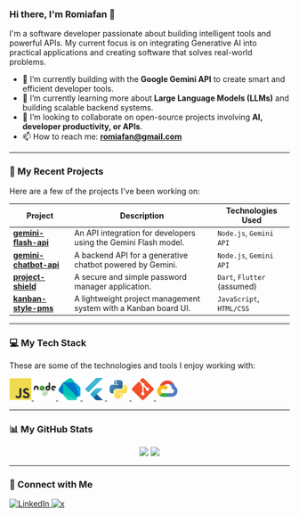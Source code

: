 ### Hi there, I'm Romiafan 👋

I'm a software developer passionate about building intelligent tools and powerful APIs. My current focus is on integrating Generative AI into practical applications and creating software that solves real-world problems.

- 🔭 I’m currently building with the **Google Gemini API** to create smart and efficient developer tools.
- 🌱 I’m currently learning more about **Large Language Models (LLMs)** and building scalable backend systems.
- 👯 I’m looking to collaborate on open-source projects involving **AI, developer productivity, or APIs**.
- 📫 How to reach me: **romiafan@gmail.com**

---

### 🚀 My Recent Projects

Here are a few of the projects I've been working on:

| Project                                                      | Description                                                     | Technologies Used          |
| ------------------------------------------------------------ | --------------------------------------------------------------- | -------------------------- |
| **[gemini-flash-api](https://github.com/romiafan/gemini-flash-api)** | An API integration for developers using the Gemini Flash model.   | `Node.js`, `Gemini API`    |
| **[gemini-chatbot-api](https://github.com/romiafan/gemini-chatbot-api)** | A backend API for a generative chatbot powered by Gemini.         | `Node.js`, `Gemini API`    |
| **[project-shield](https://github.com/romiafan/project-shield)** | A secure and simple password manager application.               | `Dart`, `Flutter` (assumed) |
| **[kanban-style-pms](https://github.com/romiafan/kanban-style-pms)** | A lightweight project management system with a Kanban board UI.   | `JavaScript`, `HTML/CSS`   |

---

### 💻 My Tech Stack

These are some of the technologies and tools I enjoy working with:

<p align="left">
  <a href="https://developer.mozilla.org/en-US/docs/Web/JavaScript" target="_blank" rel="noreferrer">
    <img src="https://raw.githubusercontent.com/devicons/devicon/master/icons/javascript/javascript-original.svg" alt="javascript" width="40" height="40"/>
  </a>
  <a href="https://nodejs.org" target="_blank" rel="noreferrer">
    <img src="https://raw.githubusercontent.com/devicons/devicon/master/icons/nodejs/nodejs-original-wordmark.svg" alt="nodejs" width="40" height="40"/>
  </a>
  <a href="https://www.dart.dev" target="_blank" rel="noreferrer">
    <img src="https://raw.githubusercontent.com/devicons/devicon/master/icons/dart/dart-original.svg" alt="dart" width="40" height="40"/>
  </a>
  <a href="https://flutter.dev" target="_blank" rel="noreferrer">
    <img src="https://raw.githubusercontent.com/devicons/devicon/master/icons/flutter/flutter-original.svg" alt="flutter" width="40" height="40"/>
  </a>
  <a href="https://www.python.org" target="_blank" rel="noreferrer">
    <img src="https://raw.githubusercontent.com/devicons/devicon/master/icons/python/python-original.svg" alt="python" width="40" height="40"/>
  </a>
  <a href="https://git-scm.com/" target="_blank" rel="noreferrer">
    <img src="https://raw.githubusercontent.com/devicons/devicon/master/icons/git/git-original.svg" alt="git" width="40" height="40"/>
  </a>
  <a href="https://cloud.google.com/" target="_blank" rel="noreferrer">
    <img src="https://raw.githubusercontent.com/devicons/devicon/master/icons/googlecloud/googlecloud-original.svg" alt="googlecloud" width="40" height="40"/>
  </a>
</p>

---

### 📊 My GitHub Stats

<p align="center">
  <img height="180em" src="https://github-readme-stats.vercel.app/api?username=romiafan&show_icons=true&theme=dracula&include_all_commits=true&count_private=true"/>
  <img height="180em" src="https://github-readme-stats.vercel.app/api/top-langs/?username=romiafan&layout=compact&langs_count=8&theme=dracula"/>
</p>

---

### 🔗 Connect with Me

<p align="left">
  <a href="https://linkedin.com/in/romi-afan" target="_blank">
    <img src="https://img.shields.io/badge/LinkedIn-0077B5?style=for-the-badge&logo=linkedin&logoColor=white" alt="LinkedIn"/>
  </a>
  <a href="https://x.com/0xTororo" target="_blank">
    <img src="https://img.shields.io/badge/Twitter-1DA1F2?style=for-the-badge&logo=x&logoColor=white" alt="x"/>
  </a>
</p>
